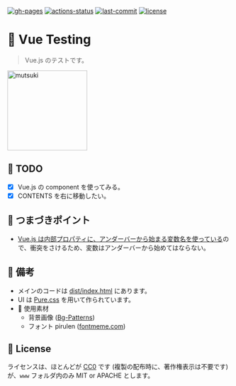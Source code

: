 [![gh-pages](https://img.shields.io/static/v1?label=GitHub+Pages&message=+&color=brightgreen&logo=github)](https://moyomogi.github.io/vue-testing/)
[![actions-status](https://github.com/moyomogi/vue-testing/actions/workflows/cd.yml/badge.svg)](https://github.com/moyomogi/vue-testing/actions/workflows/cd.yml)
[![last-commit](https://img.shields.io/github/last-commit/moyomogi/vue-testing)](https://github.com/moyomogi/vue-testing/commits/master)
[![license](https://img.shields.io/badge/license-CC0-blue)](https://creativecommons.org/publicdomain/zero/1.0/deed.ja)

# 🎄 Vue Testing
> Vue.js のテストです。  

<img src="https://i.imgur.com/Be1TYrP.png" title="mutsuki" alt="mutsuki" width="180">  

## 📝 TODO
- [x] Vue.js の component を使ってみる。  
- [x] CONTENTS を右に移動したい。  

## 👀 つまづきポイント
- [Vue.js は内部プロパティに、アンダーバーから始まる変数名を使っている](https://hafilog.com/vue-underscore-problem)ので、衝突をさけるため、変数はアンダーバーから始めてはならない。  

## 💭 備考
- メインのコードは [dist/index.html](https://github.com/moyomogi/vue-testing/blob/master/dist/index.html) にあります。  
- UI は [Pure.css](https://purecss.io) を用いて作られています。  
- 🎨 使用素材
  * 背景画像 ([Bg-Patterns](http://bg-patterns.com/?p=1975))  
  * フォント pirulen ([fontmeme.com](https://fontmeme.com/jfont/pirulen-font/))  

## 📝 License
ライセンスは、ほとんどが [CC0](https://creativecommons.org/publicdomain/zero/1.0/deed.ja) です (複製の配布時に、著作権表示は不要です) が、`www` フォルダ内のみ MIT or APACHE とします。  
